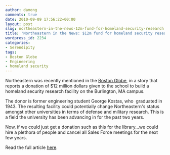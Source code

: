 ```yaml
---
author: damong
comments: true
date: 2010-09-09 17:56:22+00:00
layout: post
slug: northeastern-in-the-news-12m-fund-for-homeland-security-research
title: 'Northeastern in the News: $12m fund for homeland security research'
wordpress_id: 2234
categories:
- Serendipity
tags:
- Boston Globe
- Engineering
- homeland security
---
```


Northeastern was recently mentioned in the [Boston Globe](http://www.boston.com), in a story that reports a donation of $12 million dollars given to the school to build a homeland security research facility on the Burlington, MA campus.

The donor is former engineering student George Kostas, who  graduated in 1943. The resulting facility could potentially change Northeastern's status amongst other universities in terms of defense and military research. This is a field the university has been advancing in for the past two years.

Now, if we could just get a donation such as this for the library...we could hire a plethora of people and cancel all Sales Force meetings for the next few years. 

Read the full article [here](http://www.boston.com/news/local/breaking_news/2010/09/alum_donates_12.html?p1=News_links).
